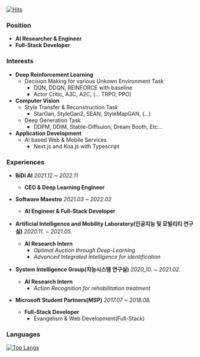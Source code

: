 [![Hits](https://hits.seeyoufarm.com/api/count/incr/badge.svg?url=https%3A%2F%2Fgithub.com%2Flongshiine&count_bg=%2379C83D&title_bg=%23555555&icon=&icon_color=%23E7E7E7&title=hits&edge_flat=false)](https://hits.seeyoufarm.com)

### Position
- **AI Researcher & Engineer**
- **Full-Stack Developer**

### Interests
- **Deep Reinforcement Learning**
    - Decision Making for various Unkown Environment Task
        - DQN, DDQN, REINFORCE with baseline
        - Actor Critic, A3C, A2C, (... TRPO, PPO)
- **Computer Vision**
    - Style Transfer & Reconstruction Task
        - StarGan, StyleGan2, SEAN, StyleMapGAN, (...)
    - Deep Generation Task
        - DDPM, DDIM, Stable-Diffsuion, Dream Booth, Etc...
- **Application Development**
    - AI based Web & Mobile Services
        - Next.js and Koa.js with Typescript

### Experiences
- **BiDi AI** *2021.12 ~ 2022.11*
    - **CEO & Deep Learning Engineer**

- **Software Maestro** *2021.03 ~ 2022.02*
    - **AI Engineer & Full-Stack Developer**

- **Artificial Intelligence and Mobility Laboratory(인공지능 및 모빌리티 연구실)** *2020.11. ~ 2021.05.*  
    - **AI Research Intern**
        - *Optimal Auction through Deep-Learning*
        - *Advanced Integrated Intelligence for identification*
  
- **System Intelligence Group(지능시스템 연구실)** *2020_10. ~ 2021.02.*  
    - **AI Research Intern**     
        - *Action Recognition for rehabilitation treatment*
  

- **Microsoft Student Partners(MSP)** *2017.07 ~ 2018.08.*  
    - **Full-Stack Developer**
        - Evangelism & Web Development(Full-Stack)  
   

### Languages
[![Top Langs](https://github-readme-stats.vercel.app/api/top-langs/?username=longshiine&exclude_repo=TEAM-BIDI/bidi&layout=compact&langs_count=10)](https://github.com/anuraghazra/github-readme-stats)
